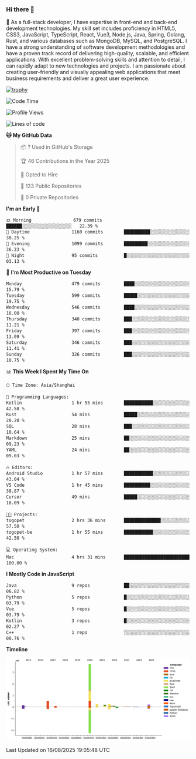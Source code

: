 ### Hi there 👋

🌱 As a full-stack developer, I have expertise in front-end and back-end development technologies. My skill set includes proficiency in HTML5, CSS3, JavaScript, TypeScript, React, Vue3, Node.js, Java, Spring, Golang, Rust, and various databases such as MongoDB, MySQL, and PostgreSQL. I have a strong understanding of software development methodologies and have a proven track record of delivering high-quality, scalable, and efficient applications. With excellent problem-solving skills and attention to detail, I can rapidly adapt to new technologies and projects. I am passionate about creating user-friendly and visually appealing web applications that meet business requirements and deliver a great user experience.

[![trophy](https://github-profile-trophy.vercel.app/?username=elton&rank=SECRET,SSS,SS,S,AAA,AA,A&theme=onedark&no-frame=true&margin-w=10)](https://github.com/ryo-ma/github-profile-trophy)

<!--START_SECTION:waka-->
![Code Time](http://img.shields.io/badge/Code%20Time-1%2C851%20hrs%2033%20mins-blue)

![Profile Views](http://img.shields.io/badge/Profile%20Views-1-blue)

![Lines of code](https://img.shields.io/badge/From%20Hello%20World%20I%27ve%20Written-5.8%20million%20lines%20of%20code-blue)

**🐱 My GitHub Data** 

> 📦 ? Used in GitHub's Storage 
 > 
> 🏆 46 Contributions in the Year 2025
 > 
> 💼 Opted to Hire
 > 
> 📜 133 Public Repositories 
 > 
> 🔑 0 Private Repositories 
 > 
**I'm an Early 🐤** 

```text
🌞 Morning                679 commits         ██████░░░░░░░░░░░░░░░░░░░   22.39 % 
🌆 Daytime                1160 commits        ██████████░░░░░░░░░░░░░░░   38.25 % 
🌃 Evening                1099 commits        █████████░░░░░░░░░░░░░░░░   36.23 % 
🌙 Night                  95 commits          █░░░░░░░░░░░░░░░░░░░░░░░░   03.13 % 
```
📅 **I'm Most Productive on Tuesday** 

```text
Monday                   479 commits         ████░░░░░░░░░░░░░░░░░░░░░   15.79 % 
Tuesday                  599 commits         █████░░░░░░░░░░░░░░░░░░░░   19.75 % 
Wednesday                546 commits         ████░░░░░░░░░░░░░░░░░░░░░   18.00 % 
Thursday                 340 commits         ███░░░░░░░░░░░░░░░░░░░░░░   11.21 % 
Friday                   397 commits         ███░░░░░░░░░░░░░░░░░░░░░░   13.09 % 
Saturday                 346 commits         ███░░░░░░░░░░░░░░░░░░░░░░   11.41 % 
Sunday                   326 commits         ███░░░░░░░░░░░░░░░░░░░░░░   10.75 % 
```


📊 **This Week I Spent My Time On** 

```text
🕑︎ Time Zone: Asia/Shanghai

💬 Programming Languages: 
Kotlin                   1 hr 55 mins        ███████████░░░░░░░░░░░░░░   42.58 % 
Rust                     54 mins             █████░░░░░░░░░░░░░░░░░░░░   20.20 % 
SQL                      28 mins             ███░░░░░░░░░░░░░░░░░░░░░░   10.64 % 
Markdown                 25 mins             ██░░░░░░░░░░░░░░░░░░░░░░░   09.23 % 
YAML                     24 mins             ██░░░░░░░░░░░░░░░░░░░░░░░   09.03 % 

🔥 Editors: 
Android Studio           1 hr 57 mins        ███████████░░░░░░░░░░░░░░   43.04 % 
VS Code                  1 hr 45 mins        ██████████░░░░░░░░░░░░░░░   38.87 % 
Cursor                   49 mins             █████░░░░░░░░░░░░░░░░░░░░   18.09 % 

🐱‍💻 Projects: 
togopet                  2 hrs 36 mins       ██████████████░░░░░░░░░░░   57.50 % 
togopet-be               1 hr 55 mins        ███████████░░░░░░░░░░░░░░   42.50 % 

💻 Operating System: 
Mac                      4 hrs 31 mins       █████████████████████████   100.00 % 
```

**I Mostly Code in JavaScript** 

```text
Java                     9 repos             ██░░░░░░░░░░░░░░░░░░░░░░░   06.82 % 
Python                   5 repos             █░░░░░░░░░░░░░░░░░░░░░░░░   03.79 % 
Vue                      5 repos             █░░░░░░░░░░░░░░░░░░░░░░░░   03.79 % 
Kotlin                   3 repos             █░░░░░░░░░░░░░░░░░░░░░░░░   02.27 % 
C++                      1 repo              ░░░░░░░░░░░░░░░░░░░░░░░░░   00.76 % 
```



**Timeline**

![Lines of Code chart](https://raw.githubusercontent.com/elton/elton/main/assets/bar_graph.png)


 Last Updated on 16/08/2025 19:05:48 UTC
<!--END_SECTION:waka-->

<!--
**elton/elton** is a ✨ _special_ ✨ repository because its `README.md` (this file) appears on your GitHub profile.

Here are some ideas to get you started:

- 🔭 I’m currently working on ...
- 🌱 I’m currently learning ...
- 👯 I’m looking to collaborate on ...
- 🤔 I’m looking for help with ...
- 💬 Ask me about ...
- 📫 How to reach me: ...
- 😄 Pronouns: ...
- ⚡ Fun fact: ...
-->
